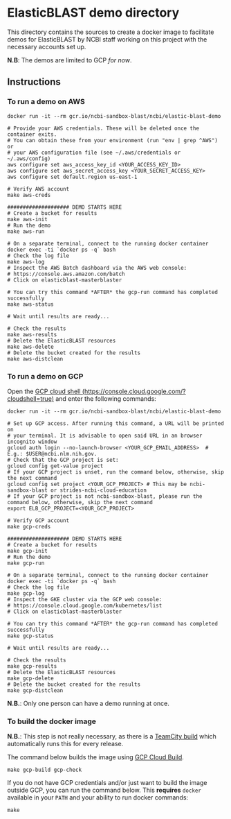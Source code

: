 # ElasticBLAST demo directory

This directory contains the sources to create a docker image to facilitate
demos for ElasticBLAST by NCBI staff working on this project with the
necessary accounts set up.

**N.B**: The demos are limited to GCP _for now_.

## Instructions

### To run a demo on AWS

    docker run -it --rm gcr.io/ncbi-sandbox-blast/ncbi/elastic-blast-demo

    # Provide your AWS credentials. These will be deleted once the container exits.
    # You can obtain these from your environment (run "env | grep ^AWS") or
    # your AWS configuration file (see ~/.aws/credentials or ~/.aws/config)
    aws configure set aws_access_key_id <YOUR_ACCESS_KEY_ID>
    aws configure set aws_secret_access_key <YOUR_SECRET_ACCESS_KEY>
    aws configure set default.region us-east-1

    # Verify AWS account
    make aws-creds

    #################### DEMO STARTS HERE
    # Create a bucket for results
    make aws-init
    # Run the demo
    make aws-run

    # On a separate terminal, connect to the running docker container
    docker exec -ti `docker ps -q` bash
    # Check the log file 
    make aws-log
    # Inspect the AWS Batch dashboard via the AWS web console:
    # https://console.aws.amazon.com/batch
    # Click on elasticblast-masterblaster

    # You can try this command *AFTER* the gcp-run command has completed successfully
    make aws-status

    # Wait until results are ready...

    # Check the results
    make aws-results
    # Delete the ElasticBLAST resources
    make aws-delete
    # Delete the bucket created for the results
    make aws-distclean

### To run a demo on GCP

Open the [GCP cloud shell (https://console.cloud.google.com/?cloudshell=true)](https://console.cloud.google.com/?cloudshell=true) 
and enter the following commands:

    docker run -it --rm gcr.io/ncbi-sandbox-blast/ncbi/elastic-blast-demo

    # Set up GCP access. After running this command, a URL will be printed on
    # your terminal. It is advisable to open said URL in an browser incognito window
    gcloud auth login --no-launch-browser <YOUR_GCP_EMAIL_ADDRESS>  # E.g.: $USER@ncbi.nlm.nih.gov. 
    # Check that the GCP project is set:
    gcloud config get-value project
    # If your GCP project is unset, run the command below, otherwise, skip the next command
    gcloud config set project <YOUR_GCP_PROJECT> # This may be ncbi-sandbox-blast or strides-ncbi-cloud-education
    # If your GCP project is not ncbi-sandbox-blast, please run the command below, otherwise, skip the next command
    export ELB_GCP_PROJECT=<YOUR_GCP_PROJECT>

    # Verify GCP account
    make gcp-creds

    #################### DEMO STARTS HERE
    # Create a bucket for results
    make gcp-init
    # Run the demo
    make gcp-run

    # On a separate terminal, connect to the running docker container
    docker exec -ti `docker ps -q` bash
    # Check the log file 
    make gcp-log
    # Inspect the GKE cluster via the GCP web console:
    # https://console.cloud.google.com/kubernetes/list
    # Click on elasticblast-masterblaster

    # You can try this command *AFTER* the gcp-run command has completed successfully
    make gcp-status

    # Wait until results are ready...

    # Check the results
    make gcp-results
    # Delete the ElasticBLAST resources
    make gcp-delete
    # Delete the bucket created for the results
    make gcp-distclean

**N.B.**: Only one person can have a demo running at once.

### To build the docker image

**N.B.**: This step is not really necessary, as there is a [TeamCity
build](https://teamcity.ncbi.nlm.nih.gov/buildConfiguration/Blast_ElasticBlast_BuildDemoDockerImage?mode=builds)
which automatically runs this for every release.

The command below builds the image using [GCP Cloud
Build](https://cloud.google.com/cloud-build).

    make gcp-build gcp-check

If you do not have GCP credentials and/or just want to build the image outside
GCP, you can run the command below. This **requires** `docker` available in
your `PATH` and your ability to run docker commands:

    make

